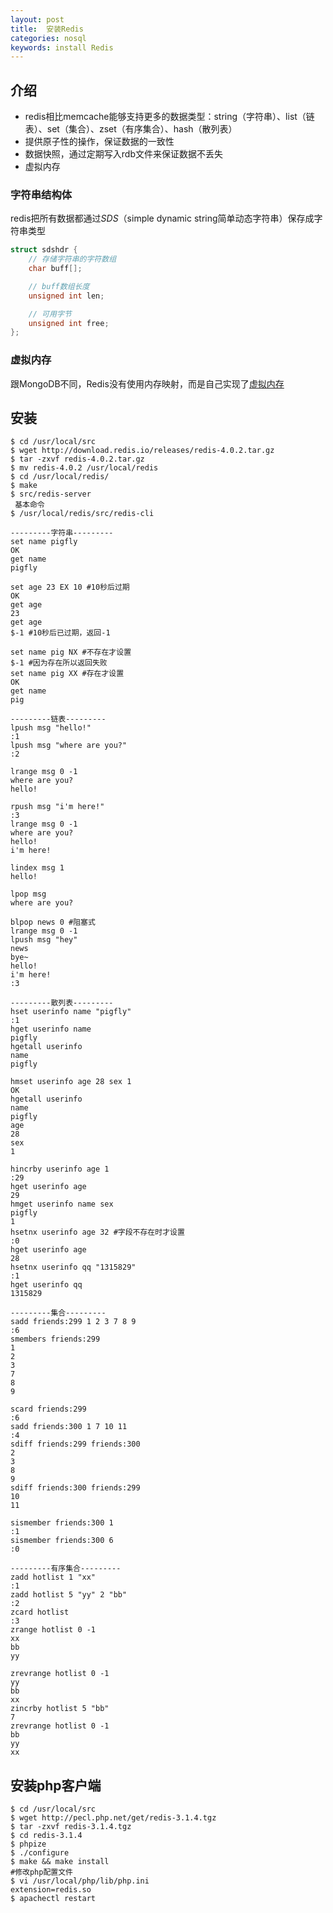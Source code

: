 ```yaml
---
layout: post
title:  安装Redis
categories: nosql
keywords: install Redis
---
```


## 介绍
- redis相比memcache能够支持更多的数据类型：string（字符串）、list（链表）、set（集合）、zset（有序集合）、hash（散列表）
- 提供原子性的操作，保证数据的一致性
- 数据快照，通过定期写入rdb文件来保证数据不丢失
- 虚拟内存

### 字符串结构体
redis把所有数据都通过*SDS*（simple dynamic string简单动态字符串）保存成字符串类型
```c
struct sdshdr {
    // 存储字符串的字符数组
    char buff[];

    // buff数组长度
    unsigned int len;

    // 可用字节
    unsigned int free;
};
```

### 虚拟内存
跟MongoDB不同，Redis没有使用内存映射，而是自己实现了[虚拟内存](http://www.redis.cn/topics/internals-vm)

## 安装
```shell
$ cd /usr/local/src
$ wget http://download.redis.io/releases/redis-4.0.2.tar.gz
$ tar -zxvf redis-4.0.2.tar.gz
$ mv redis-4.0.2 /usr/local/redis
$ cd /usr/local/redis/
$ make
$ src/redis-server
 基本命令
$ /usr/local/redis/src/redis-cli

---------字符串---------
set name pigfly
OK
get name
pigfly

set age 23 EX 10 #10秒后过期
OK
get age
23
get age
$-1 #10秒后已过期，返回-1

set name pig NX #不存在才设置
$-1 #因为存在所以返回失败
set name pig XX #存在才设置
OK
get name
pig

---------链表---------
lpush msg "hello!"
:1
lpush msg "where are you?"
:2

lrange msg 0 -1
where are you?
hello!

rpush msg "i'm here!"
:3
lrange msg 0 -1
where are you?
hello!
i'm here!

lindex msg 1
hello!

lpop msg
where are you?

blpop news 0 #阻塞式
lrange msg 0 -1
lpush msg "hey"
news
bye~
hello!
i'm here!
:3

---------散列表---------
hset userinfo name "pigfly"
:1
hget userinfo name
pigfly
hgetall userinfo
name
pigfly

hmset userinfo age 28 sex 1
OK
hgetall userinfo
name
pigfly
age
28
sex
1

hincrby userinfo age 1
:29
hget userinfo age
29
hmget userinfo name sex
pigfly
1
hsetnx userinfo age 32 #字段不存在时才设置
:0
hget userinfo age
28
hsetnx userinfo qq "1315829"
:1
hget userinfo qq
1315829

---------集合---------
sadd friends:299 1 2 3 7 8 9
:6
smembers friends:299
1
2
3
7
8
9

scard friends:299
:6
sadd friends:300 1 7 10 11
:4
sdiff friends:299 friends:300
2
3
8
9
sdiff friends:300 friends:299
10
11

sismember friends:300 1
:1
sismember friends:300 6
:0

---------有序集合---------
zadd hotlist 1 "xx"
:1
zadd hotlist 5 "yy" 2 "bb"
:2
zcard hotlist
:3
zrange hotlist 0 -1
xx
bb
yy

zrevrange hotlist 0 -1
yy
bb
xx
zincrby hotlist 5 "bb"
7
zrevrange hotlist 0 -1
bb
yy
xx
```

## 安装php客户端
```shell_session
$ cd /usr/local/src
$ wget http://pecl.php.net/get/redis-3.1.4.tgz
$ tar -zxvf redis-3.1.4.tgz
$ cd redis-3.1.4
$ phpize
$ ./configure
$ make && make install
#修改php配置文件
$ vi /usr/local/php/lib/php.ini
extension=redis.so
$ apachectl restart
```